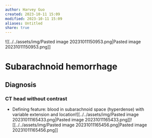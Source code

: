 ```yaml
---
author: Harvey Guo
created: 2023-10-11 15:09
modified: 2023-10-11 15:09
aliases: Untitled
share: true
---
```



![[../../assets/img/Pasted image 20231011150953.png|Pasted image 20231011150953.png]]
# Subarachnoid hemorrhage
## Diagnosis
### CT head without contrast
- Defining feature: blood in subarachnoid space (hyperdense) with variable extension and location![[../../assets/img/Pasted image 20231011165433.png|Pasted image 20231011165433.png]]![[../../assets/img/Pasted image 20231011165456.png|Pasted image 20231011165456.png]]